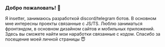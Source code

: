 ### Добро пожаловать! 👋
Я insetter, занимаюсь разработкой discord/telegram ботов. В основном мне интересны проекты связанные с JS/TS. Люблю заниматься фронтэндом, в основном дизайном сайтов и мобильных приложений. Здесь вы сможете найти мои наработки связанные с кодом. Спасибо за посещение моей личной страницы 😇
